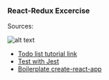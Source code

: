 ### React-Redux Excercise
Sources:


![alt text](logo)

[logo]: https://image.flaticon.com/icons/svg/148/148966.svg


* [Todo list tutorial link](https://redux.js.org/basics/example-todo-list)
* [Test with Jest](https://facebook.github.io/jest/docs/en/using-matchers.html)
* [Boilerplate create-react-app](https://github.com/facebook/create-react-app)